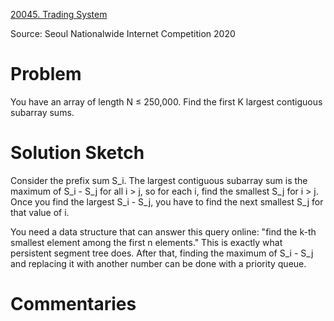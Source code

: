 [20045. Trading System](https://www.acmicpc.net/problem/20045)

Source: Seoul Nationalwide Internet Competition 2020


# Problem

You have an array of length N ≤ 250,000. Find the first K largest contiguous subarray sums.

# Solution Sketch

Consider the prefix sum S_i. The largest contiguous subarray sum is the maximum of S_i - S_j for all i > j, so for each i, find the smallest S_j for i > j. Once you find the largest S_i - S_j, you have to find the next smallest S_j for that value of i.

You need a data structure that can answer this query online: "find the k-th smallest element among the first n elements." This is exactly what persistent segment tree does. After that, finding the maximum of S_i - S_j and replacing it with another number can be done with a priority queue.

# Commentaries

